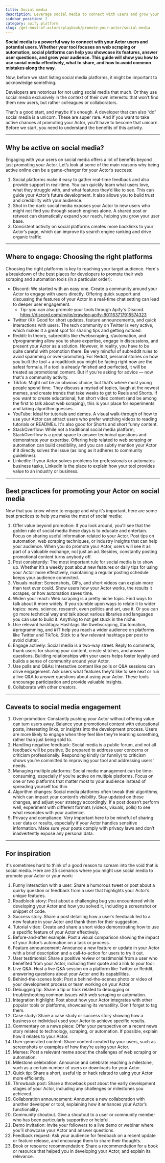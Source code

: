 ```yaml
---
title: Social media
description: Leverage social media to connect with users and grow your Actor’s audience. Whether your tool is for web scraping or automation, learn how to showcase features, engage with users, and avoid common pitfalls.
sidebar_position: 2
category: apify platform
slug: /get-most-of-actors/playbook/promote-your-actor/social-media
---
```


**Social media is a powerful way to connect with your Actor users and potential users. Whether your tool focuses on web scraping or automation, social platforms can help you showcase its features, answer user questions, and grow your audience. This guide will show you how to use social media effectively, what to share, and how to avoid common mistakes along the way.**

Now, before we start listing social media platforms, it might be important to acknowledge something.

Developers are notorious for not using social media that much. Or they use social media exclusively in the context of their own interests: that won’t find them new users, but rather colleagues or collaborators.

That's a good start, and maybe it's enough. A developer that can also “do” social media is a unicorn. These are super rare. And if you want to take active chances at promoting your Actor, you'll have to become that unicorn. Before we start, you need to understand the benefits of this activity.

---

## Why be active on social media?

Engaging with your users on social media offers a lot of benefits beyond just promoting your Actor. Let’s look at some of the main reasons why being active online can be a game-changer for your Actor’s success:

1. Social platforms make it easy to gather real-time feedback and also provide support in real-time. You can quickly learn what users love, what they struggle with, and what features they’d like to see. This can guide your Actor’s future development. It also allows you to build trust and credibility with your audience.
2. Shot in the dark: social media exposes your Actor to new users who might not find you through search engines alone. A shared post or retweet can dramatically expand your reach, helping you grow your user base.
3. Consistent activity on social platforms creates more backlinks to your Actor’s page, which can improve its search engine ranking and drive organic traffic.

---

## Where to engage: Choosing the right platforms

Choosing the right platforms is key to reaching your target audience. Here's a breakdown of the best places for developers to promote their web scraping and automation tools (in a particular order):

- Discord: We started with an easy one. Create a community around your Actor to engage with users directly. Offering quick support and discussing the features of your Actor in a real-time chat setting can lead to deeper user engagement.
    - Tip: you can also promote your tools through Apify's Discord. https://discord.com/invite/crawlee-apify-801163717915574323
- Twitter (X): Good for short updates, feature announcements, and quick interactions with users. The tech community on Twitter is very active, which makes it a great spot for sharing tips and getting noticed.
- Reddit: In theory, subreddits like r/webscraping, r/automation, and r/programming allow you to share expertise, engage in discussions, and present your Actor as a solution. However, in reality, you have to be quite careful with promotion there. Be very mindful of subreddit rules to avoid spamming or over-promoting. For Reddit, personal stories on how you built the tool + a roadblock you might be facing right now are the safest formula. If a tool is already finished and perfected, it will be treated as promotional content. But if you're asking for advice — now that's a community activity.
- TikTok: Might not be an obvious choice, but that’s where most young people spend time. They discuss a myriad of topics, laugh at the newest memes, and create trends that take weeks to get to Reels and Shorts. If you want to create educational, fun short video content (and be among the first to talk about web scraping), this is your place for experiments and taking algorithm guesses.
- YouTube: Ideal for tutorials and demos. A visual walk-through of how to use your Actor can attract users who prefer watching videos to reading tutorials or READMEs. It's also good for Shorts and short funny content.
- StackOverflow: While not a traditional social media platform, StackOverflow is a great space to answer technical questions and demonstrate your expertise. Offering help related to web scraping or automation can build credibility, and you can subtly mention your Actor if it directly solves the issue (as long as it adheres to community guidelines).
- LinkedIn: If your Actor solves problems for professionals or automates business tasks, LinkedIn is the place to explain how your tool provides value to an industry or business.

---

## Best practices for promoting your Actor on social media

Now that you know where to engage and why it’s important, here are some best practices to help you make the most of social media:

1. Offer value beyond promotion: If you look around, you'll see that the golden rule of social media these days is to educate and entertain. Focus on sharing useful information related to your Actor. Post tips on automation, web scraping techniques, or industry insights that can help your audience. When you do promote your Actor, users will see it as part of a valuable exchange, not just an ad. Besides, constantly posting promotional content turns anybody off.
2. Post consistently: The most important rule for social media is to show up. Whether it’s a weekly post about new features or daily tips for using your Actor more effectively, maintaining a regular posting schedule keeps your audience connected.
3. Visuals matter: Screenshots, GIFs, and short videos can explain more than text ever could. Show users how your Actor works, the results it scrapes, or how automation saves time.
4. Widen your reach: Web scraping is a pretty niche topic. Find ways to talk about it more widely. If you stumble upon ways to relate it to wider topics: news, science, research, even politics and art, use it. Or you can go more technical way and talk about various libraries and languages you can use to build it. Anything to not get stuck in the niche.
5. Use relevant hashtags: Hashtags like #webscraping, #automation, #programming, and #IT help you reach a wider audience on platforms like Twitter and TikTok. Stick to a few relevant hashtags per post to avoid clutter.
6. Engage actively: Social media is a two-way street. Reply to comments, thank users for sharing your content, create stitches, and answer questions. Building relationships with your users helps foster loyalty and builds a sense of community around your Actor.
7. Use polls and Q&As: Interactive content like polls or Q&A sessions can drive engagement. Ask users what features they’d like to see next or run a live Q&A to answer questions about using your Actor. These tools encourage participation and provide valuable insights.
8. Collaborate with other creators.

---

## Caveats to social media engagement

1. Over-promotion: Constantly pushing your Actor without offering value can turn users away. Balance your promotional content with educational posts, interesting links, or insights into the development process. Users are more likely to engage when they feel like they’re learning something, rather than just being sold to.
2. Handling negative feedback: Social media is a public forum, and not all feedback will be positive. Be prepared to address user concerns or criticism professionally. Responding kindly (or funnily) to criticism shows you’re committed to improving your tool and addressing users' needs.
3. Managing multiple platforms: Social media management can be time-consuming, especially if you’re active on multiple platforms. Focus on one or two platforms that matter most to your audience instead of spreading yourself too thin.
4. Algorithm changes: Social media platforms often tweak their algorithms, which can impact your content’s visibility. Stay updated on these changes, and adjust your strategy accordingly. If a post doesn’t perform well, experiment with different formats (videos, visuals, polls) to see what resonates with your audience.
5. Privacy and compliance: Very important here to be mindful of sharing user data or results, especially if your Actor handles sensitive information. Make sure your posts comply with privacy laws and don’t inadvertently expose any personal data.

---

## For inspiration

It's sometimes hard to think of a good reason to scream into the void that is social media. Here are 25 scenarios where you might use social media to promote your Actor or your work:

1. Funny interaction with a user: Share a humorous tweet or post about a quirky question or feedback from a user that highlights your Actor’s unique features.
2. Roadblock story: Post about a challenging bug you encountered while developing your Actor and how you solved it, including a screenshot or snippet of code.
3. Success story. Share a post detailing how a user’s feedback led to a new feature in your Actor and thank them for their suggestion.
4. Tutorial video: Create and share a short video demonstrating how to use a specific feature of your Actor effectively.
5. Before-and-after example: Post a visual comparison showing the impact of your Actor’s automation on a task or process.
6. Feature announcement: Announce a new feature or update in your Actor with a brief description and a call-to-action for users to try it out.
7. User testimonial: Share a positive review or testimonial from a user who benefited from your Actor, including their quote and a link to your tool.
8. Live Q&A: Host a live Q&A session on a platform like Twitter or Reddit, answering questions about your Actor and its capabilities.
9. Behind-the-scenes look: Post a behind-the-scenes photo or video of your development process or team working on your Actor.
10. Debugging tip: Share a tip or trick related to debugging or troubleshooting common issues with web scraping or automation.
11. Integration highlight: Post about how your Actor integrates with other popular tools or platforms, showcasing its versatility. Don't forget to tag them.
12. Case study: Share a case study or success story showing how a business or individual used your Actor to achieve specific results.
13. Commentary on a news piece: Offer your perspective on a recent news story related to technology, scraping, or automation. If possible, explain how it relates to your Actor.
14. User-generated content: Share content created by your users, such as screenshots or examples of how they’re using your Actor.
15. Memes: Post a relevant meme about the challenges of web scraping or automation.
16. Milestone celebration: Announce and celebrate reaching a milestone, such as a certain number of users or downloads for your Actor.
17. Quick tip: Share a short, useful tip or hack related to using your Actor more efficiently.
18. Throwback post: Share a throwback post about the early development stages of your Actor, including any challenges or milestones you achieved.
19. Collaboration announcement: Announce a new collaboration with another developer or tool, explaining how it enhances your Actor’s functionality.
20. Community shoutout. Give a shoutout to a user or community member who has been particularly supportive or helpful.
21. Demo invitation: Invite your followers to a live demo or webinar where you’ll showcase your Actor and answer questions.
22. Feedback request: Ask your audience for feedback on a recent update or feature release, and encourage them to share their thoughts.
23. Book or resource recommendation: Share a recommendation for a book or resource that helped you in developing your Actor, and explain its relevance.
